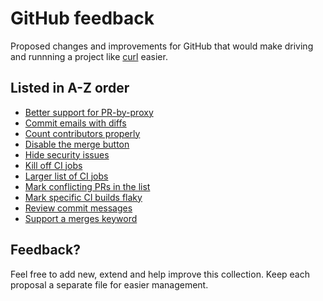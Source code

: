 # GitHub feedback

Proposed changes and improvements for GitHub that would make driving and
runnning a project like [curl](/curl/curl) easier.

## Listed in A-Z order

- [Better support for PR-by-proxy](pr-by-proxy.md)
- [Commit emails with diffs](commit-mail-diff.md)
- [Count contributors properly](count-contributors.md)
- [Disable the merge button](disable-merge-button.md)
- [Hide security issues](security-issues.md)
- [Kill off CI jobs](kill-ci.md)
- [Larger list of CI jobs](larger-ci-list.md)
- [Mark conflicting PRs in the list](mark-conflicting.md)
- [Mark specific CI builds flaky](flaky.md)
- [Review commit messages](review-commit-msgs.md)
- [Support a merges keyword](merges.md)

## Feedback?

Feel free to add new, extend and help improve this collection. Keep each
proposal a separate file for easier management.

